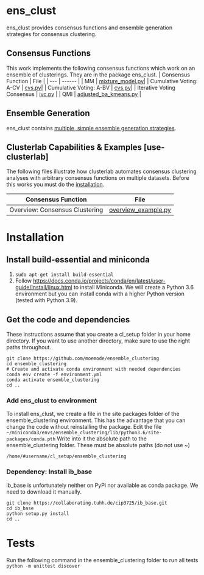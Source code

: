# ens_clust
ens_clust provides consensus functions and ensemble generation strategies for consensus clustering.

## Consensus Functions
This work implements the following consensus functions which work on
an ensemble of clusterings. They are in the package ens_clust.
| Consensus Function | File |
| ---      |  ------  |
| MM  |  [mixture_model.py](/ens_clust/consensus_functions/mixture_model.py)|
| Cumulative Voting: A-CV | [cvs.py](/ens_clust/consensus_functions/cvs.py)|
| Cumulative Voting: A-BV | [cvs.py](/ens_clust/consensus_functions/cvs.py)|
| Iterative Voting Consensus  | [ivc.py](/ens_clust/consensus_functions/ivc.py) |
| QMI |  [adjusted_ba_kmeans.py](/ens_clust/consensus_functions/adjusted_ba_kmeans.py) |

## Ensemble Generation
ens_clust contains [multiple, simple ensemble generation strategies](ens_clust/generation/ensemble_generation.py).

## Clusterlab Capabilities & Examples [use-clusterlab]
The following files illustrate how clusterlab automates consensus clustering analyses
with arbitrary consensus functions on multiple datasets. Before this works you must
do the [installation](#Installation).

| Consensus Function | File |
| ---      |  ------  |
| Overview: Consensus Clustering | [overview_example.py](/ens_clust/example/overviewec.ipynb) |

# Installation
## Install build-essential and miniconda
1. `sudo apt-get install build-essential`
2. Follow https://docs.conda.io/projects/conda/en/latest/user-guide/install/linux.html
to install Miniconda. 
We will create a Python 3.6 environment but you can install
conda with a higher Python version (tested with Python 3.9).
## Get the code and dependencies
These instructions assume that you create a cl_setup folder in your home directory.
If you want to use another directory, make sure to use the right paths throughout.
```
git clone https://github.com/moemode/ensemble_clustering
cd ensemble_clustering
# Create and activate conda environment with needed dependencies
conda env create -f environment.yml
conda activate ensemble_clustering
cd ..
```
### Add ens_clust to environment
To install ens_clust, we create a file in the site packages folder of the ensemble_clustering
environment.
This has the advantage that you can change the code without reinstalling the package.
Edit the file `~/miniconda3/envs/ensemble_clustering/lib/python3.6/site-packages/conda.pth`
Write into it the absolute path to the ensemble_clustering folder.
These must be absolute paths (do not use ~)
```
/home/#username/cl_setup/ensemble_clustering
```
### Dependency: Install ib_base
ib_base is unfortunately neither on PyPi nor available as conda package.
We need to download it manually.
```
git clone https://collaborating.tuhh.de/cip3725/ib_base.git
cd ib_base
python setup.py install
cd ..
```
# Tests
Run the following command in the ensemble_clustering folder to run all tests  
`python -m unittest discover`
